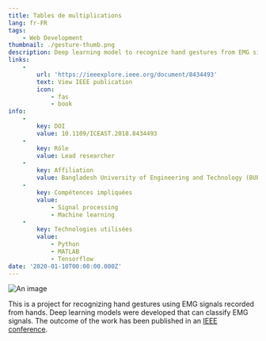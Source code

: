 ```yaml
---
title: Tables de multiplications
lang: fr-FR
tags:
    - Web Development
thumbnail: ./gesture-thumb.png
description: Deep learning model to recognize hand gestures from EMG signals.
links:
    -
        url: 'https://ieeexplore.ieee.org/document/8434493'
        text: View IEEE publication
        icon:
            - fas
            - book
info:
    -
        key: DOI
        value: 10.1109/ICEAST.2018.8434493
    -
        key: Rôle
        value: Lead researcher
    -
        key: Affiliation
        value: Bangladesh University of Engineering and Technology (BUET)
    -
        key: Compétences impliquées
        value:
            - Signal processing
            - Machine learning
    -
        key: Technologies utilisées
        value:
            - Python
            - MATLAB
            - Tensorflow
date: '2020-01-10T00:00:00.000Z'
---
```

![An image](/gesture.png)

This is a project for recognizing hand gestures using EMG signals recorded from hands. Deep learning models were developed that can classify EMG signals. The outcome of the work has been published in an [IEEE conference](https://ieeexplore.ieee.org/document/8434493).
